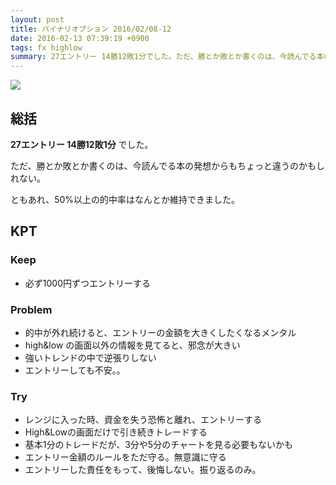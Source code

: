 ```yaml
---
layout: post
title: バイナリオプション 2016/02/08-12
date: 2016-02-13 07:39:19 +0900
tags: fx highlow
summary: 27エントリー 14勝12敗1分でした。ただ、勝とか敗とか書くのは、今読んでる本の発想からもちょっと違うのかもしれない。ともあれ、50%以上の的中率はなんとか維持できました。
---
```


![](https://skim.milk200.cc/20160213_highlow/2016-02-13+07.32.07.jpg)

## 総括

__27エントリー 14勝12敗1分__ でした。

ただ、勝とか敗とか書くのは、今読んでる本の発想からもちょっと違うのかもしれない。

ともあれ、50%以上の的中率はなんとか維持できました。

## KPT

### Keep

- 必ず1000円ずつエントリーする

### Problem

- 的中が外れ続けると、エントリーの金額を大きくしたくなるメンタル
- high&low の画面以外の情報を見てると、邪念が大きい
- 強いトレンドの中で逆張りしない
- エントリーしても不安。。

### Try

- レンジに入った時、資金を失う恐怖と離れ、エントリーする
- High&Lowの画面だけで引き続きトレードする
 - 基本1分のトレードだが、3分や5分のチャートを見る必要もないかも
- エントリー金額のルールをただ守る。無意識に守る
- エントリーした責任をもって、後悔しない。振り返るのみ。
